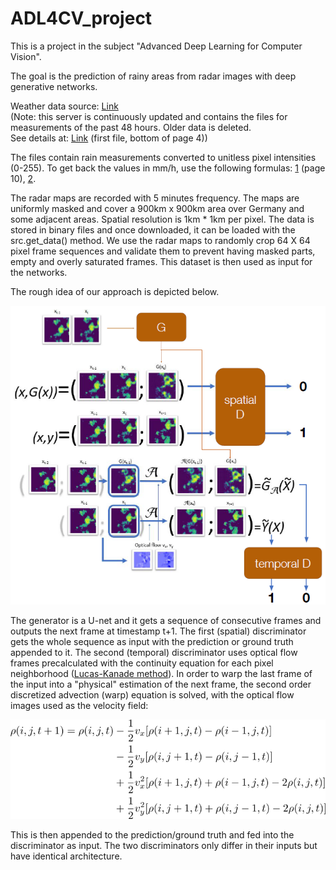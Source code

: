 # ADL4CV_project
This is a project in the subject "Advanced Deep Learning for Computer Vision".

The goal is the prediction of rainy areas from radar images with deep generative networks.

Weather data source: [Link](https://opendata.dwd.de/weather/radar/composit/rx/)
<br>(Note: this server is continuously updated and contains the files for measurements of the past 48 hours. Older data is deleted.
<br>See details at: [Link](https://www.dwd.de/DE/leistungen/opendata/hilfe.html?nn=16102&lsbId=625220) (first file, bottom of page 4))

The files contain rain measurements converted to unitless pixel intensities (0-255). To get back the values in mm/h, use the following formulas: [1](https://www.dwd.de/DE/leistungen/radolan/radolan_info/radolan_radvor_op_komposit_format_pdf.pdf?__blob=publicationFile&v=11) (page 10), [2](https://web.archive.org/web/20160113151652/http://www.desktopdoppler.com/help/nws-nexrad.htm#rainfall%20rates).

The radar maps are recorded with 5 minutes frequency. The maps are uniformly masked and cover a 900km x 900km area over Germany and some adjacent areas. Spatial resolution is 1km * 1km per pixel. The data is stored in binary files and once downloaded, it can be loaded with the src.get_data() method. We use the radar maps to randomly crop 64 X 64 pixel frame sequences and validate them to prevent having masked parts, empty and overly saturated frames. This dataset is then used as input for the networks.

The rough idea of our approach is depicted below.

<p align="center">
  <img src=plots/idea.png>
</p>
  
The generator is a U-net and it gets a sequence of consecutive frames and outputs the next frame at timestamp t+1. The first (spatial) discriminator gets the whole sequence as input with the prediction or ground truth appended to it. The second (temporal) discriminator uses optical flow frames precalculated with the continuity equation for each pixel neighborhood ([Lucas-Kanade method](https://en.wikipedia.org/wiki/Lucas–Kanade_method)). In order to warp the last frame of the input into a "physical" estimation of the next frame, the second order discretized advection (warp) equation is solved, with the optical flow images used as the velocity field:

<p align="center">
  <img src=plots/advection_2.png>
</p>

This is then appended to the prediction/ground truth and fed into the discriminator as input. The two discriminators only differ in their inputs but have identical architecture.
